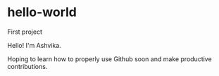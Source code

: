 # hello-world
First project 

Hello! I'm Ashvika.

Hoping to learn how to properly use Github soon and make productive contributions.
